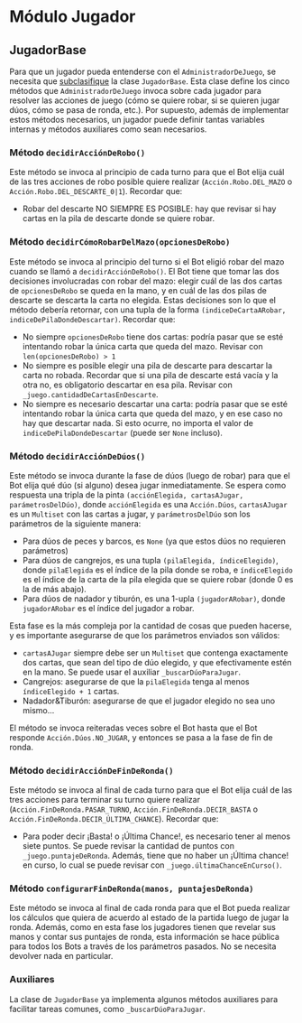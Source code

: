 # Módulo Jugador

## JugadorBase
Para que un jugador pueda entenderse con el `AdministradorDeJuego`, se necesita que [subclasifique](https://www.w3schools.com/python/python_inheritance.asp) la clase `JugadorBase`. Esta clase define los cinco métodos que `AdministradorDeJuego` invoca sobre cada jugador para resolver las acciones de juego (cómo se quiere robar, si se quieren jugar dúos, cómo se pasa de ronda, etc.). Por supuesto, además de implementar estos métodos necesarios, un jugador puede definir tantas variables internas y métodos auxiliares como sean necesarios.

### Método `decidirAcciónDeRobo()`

Este método se invoca al principio de cada turno para que el Bot elija cuál de las tres acciones de robo posible quiere realizar (`Acción.Robo.DEL_MAZO` o `Acción.Robo.DEL_DESCARTE_0|1`). Recordar que:
* Robar del descarte NO SIEMPRE ES POSIBLE: hay que revisar si hay cartas en la pila de descarte donde se quiere robar.

### Método `decidirCómoRobarDelMazo(opcionesDeRobo)`

Este método se invoca al principio del turno si el Bot eligió robar del mazo cuando se llamó a `decidirAcciónDeRobo()`. El Bot tiene que tomar las dos decisiones involucradas con robar del mazo: elegir cuál de las dos cartas de `opcionesDeRobo` se queda en la mano, y en cuál de las dos pilas de descarte se descarta la carta no elegida. Estas decisiones son lo que el método debería retornar, con una tupla de la forma `(indiceDeCartaARobar, indiceDePilaDondeDescartar)`. Recordar que:

* No siempre `opcionesDeRobo` tiene dos cartas: podría pasar que se esté intentando robar la única carta que queda del mazo. Revisar con `len(opcionesDeRobo) > 1`
* No siempre es posible elegir una pila de descarte para descartar la carta no robada. Recordar que si una pila de descarte está vacía y la otra no, es obligatorio descartar en esa pila. Revisar con `_juego.cantidadDeCartasEnDescarte`.
* No siempre es necesario descartar una carta: podría pasar que se esté intentando robar la única carta que queda del mazo, y en ese caso no hay que descartar nada. Si esto ocurre, no importa el valor de `indiceDePilaDondeDescartar` (puede ser `None` incluso).

### Método `decidirAcciónDeDúos()`

Este método se invoca durante la fase de dúos (luego de robar) para que el Bot elija qué dúo (si alguno) desea jugar inmediatamente. Se espera como respuesta una tripla de la pinta `(acciónElegida, cartasAJugar, parámetrosDelDúo)`, donde `acciónElegida` es una `Acción.Dúos`, `cartasAJugar` es un `Multiset` con las cartas a jugar, y `parámetrosDelDúo` son los parámetros de la siguiente manera:
* Para dúos de peces y barcos, es `None` (ya que estos dúos no requieren parámetros)
* Para dúos de cangrejos, es una tupla `(pilaElegida, índiceElegido)`, donde `pilaElegida` es el índice de la pila donde se roba, e `índiceElegido` es el índice de la carta de la pila elegida que se quiere robar (donde 0 es la de más abajo).
* Para dúos de nadador y tiburón, es una 1-upla `(jugadorARobar)`, donde `jugadorARobar` es el índice del jugador a robar.

Esta fase es la más compleja por la cantidad de cosas que pueden hacerse, y es importante asegurarse de que los parámetros enviados son válidos:

* `cartasAJugar` siempre debe ser un `Multiset` que contenga exactamente dos cartas, que sean del tipo de dúo elegido, y que efectivamente estén en la mano. Se puede usar el auxiliar `_buscarDúoParaJugar`.
* Cangrejos: asegurarse de que la `pilaElegida` tenga al menos `índiceElegido + 1` cartas.
* Nadador&Tiburón: asegurarse de que el jugador elegido no sea uno mismo...

El método se invoca reiteradas veces sobre el Bot hasta que el Bot responde `Acción.Dúos.NO_JUGAR`, y entonces se pasa a la fase de fin de ronda.

### Método `decidirAcciónDeFinDeRonda()`

Este método se invoca al final de cada turno para que el Bot elija cuál de las tres acciones para terminar su turno quiere realizar (`Acción.FinDeRonda.PASAR_TURNO`, `Acción.FinDeRonda.DECIR_BASTA` o `Acción.FinDeRonda.DECIR_ÚLTIMA_CHANCE`). Recordar que:
* Para poder decir ¡Basta! o ¡Última Chance!, es necesario tener al menos siete puntos. Se puede revisar la cantidad de puntos con `_juego.puntajeDeRonda`. Además, tiene que no haber un ¡Última chance! en curso, lo cual se puede revisar con `_juego.últimaChanceEnCurso()`.

### Método `configurarFinDeRonda(manos, puntajesDeRonda)`

Este método se invoca al final de cada ronda para que el Bot pueda realizar los cálculos que quiera de acuerdo al estado de la partida luego de jugar la ronda. Además, como en esta fase los jugadores tienen que revelar sus manos y contar sus puntajes de ronda, esta información se hace pública para todos los Bots a través de los parámetros pasados. No se necesita devolver nada en particular.

### Auxiliares

La clase de `JugadorBase` ya implementa algunos métodos auxiliares para facilitar tareas comunes, como `_buscarDúoParaJugar`.